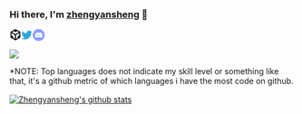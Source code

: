 ### Hi there, I'm [zhengyansheng](http://www.aiops724.com) 👋

<a href="https://codesandbox.io/u/anuraghazra">
  <img align="left" alt="Anurag Hazra | CodeSandbox" width="20px" src="https://raw.githubusercontent.com/zhengyansheng/zhengyansheng/master/assets/codesandbox.svg" />
</a>
<a href="https://twitter.com/anuraghazru">
  <img align="left" alt="Anurag Hazra | Twitter" width="21px" src="https://raw.githubusercontent.com/zhengyansheng/zhengyansheng/master/assets/twitter.svg" />
</a>
<a href="https://discord.gg/VK4k3Br">
  <img align="left" alt="Anurag's Discord" width="21px" src="https://raw.githubusercontent.com/zhengyansheng/zhengyansheng/master/assets/discord-round.svg" />
</a>

<br />
<br /> 

<a href="https://github.com/zhengyansheng/">
  <!-- Change the `github-readme-stats.anuraghazra1.vercel.app` to `github-readme-stats.vercel.app`  -->
  <img align="center" src="https://github-readme-stats.anuraghazra1.vercel.app/api/top-langs/?username=zhengyansheng&layout=compact&theme=material-palenight" />
</a>

<br />

*NOTE: Top languages does not indicate my skill level or something like that, it's a github metric of which languages i have the most code on github.

<a href="https://github.com/zhengyansheng/">
  <img align="center" src="https://github-readme-stats.anuraghazra1.vercel.app/api?username=zhengyansheng&show_icons=true&include_all_commits=true&theme=material-palenight" alt="Zhengyansheng's github stats" />
</a>

</a>

